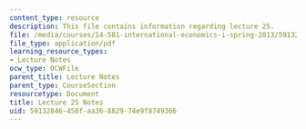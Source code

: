 ```yaml
---
content_type: resource
description: This file contains information regarding lecture 25.
file: /media/courses/14-581-international-economics-i-spring-2013/59132846458faa36882974e9f8749366_MIT14_581S13_classnotes25.pdf
file_type: application/pdf
learning_resource_types:
- Lecture Notes
ocw_type: OCWFile
parent_title: Lecture Notes
parent_type: CourseSection
resourcetype: Document
title: Lecture 25 Notes
uid: 59132846-458f-aa36-8829-74e9f8749366
---
```

